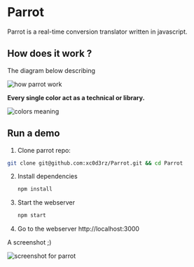 # Parrot
Parrot is a real-time conversion translator written in javascript.

## How does it work ?

The diagram below describing

![how parrot work](https://cdn.rawgit.com/xc0d3rz/Parrot/956caf79/Diagram-of-parrot.svg)

**Every single color act as a technical or library.**

![colors meaning](https://cdn.rawgit.com/xc0d3rz/Parrot/53bf8e4c/colors.svg)

## Run a demo 

1. Clone parrot repo:
  
  ```bash
  git clone git@github.com:xc0d3rz/Parrot.git && cd Parrot
  ```

2. Install dependencies
  
   ```bash
   npm install 
   ```
3. Start the webserver

    ```bash
    npm start
    ```
4. Go to the webserver
    http://localhost:3000
    
 A screenshot ;)
 
 ![screenshot for parrot](https://cdn.rawgit.com/xc0d3rz/Parrot/989c0437/static-demo.png)
